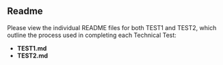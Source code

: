 ## Readme

Please view the individual README files for both TEST1 and TEST2, which outline the process used in completing each Technical Test:
- **TEST1.md**
- **TEST2.md**
